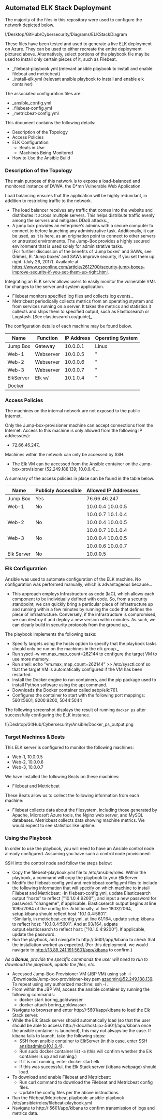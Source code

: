## Automated ELK Stack Deployment

The majority of the files in this repository were used to configure the network depicted below.

!/Desktop/GitHub/Cybersecurity/Diagrams/ELKStackDiagram

These files have been tested and used to generate a live ELK deployment on Azure. They can be used to either recreate the entire deployment pictured above. Alternatively, select portions of the playbook file may be used to install only certain pieces of it, such as Filebeat.

  - _filebeat-playbook.yml (relevant ansible playbook to install and enable filebeat and metricbeat)
  - _install-elk.yml (relevant ansible playbook to install and enable elk container) 

The associated configuration files are: 

  - _ansible_config.yml
  - _filebeat-config.yml
  - _metricbeat-config.yml

This document contains the following details:
- Description of the Topology
- Access Policies
- ELK Configuration
  - Beats in Use
  - Machines Being Monitored
- How to Use the Ansible Build


### Description of the Topology

The main purpose of this network is to expose a load-balanced and monitored instance of DVWA, the D*mn Vulnerable Web Application.

Load balancing ensures that the application will be highly redundant, in addition to restricting traffic to the network.
- The load balancer receives any traffic that comes into the website and distributes it across multiple servers.  This helps distribute traffic evenly among the servers and mitigates DDoS attacks._ 
- A jump box provides an enterprise's admins with a secure computer to connect to before launching any administrative task.  Additionally, it can be used, as it is here, as an origination point to connect to other servers or untrusted environments.  The Jump-Box provides a highly secured environment that is used solely for administrative tasks.  
[For further discussion of the benefits of 'Jump boxes' and SAWs, see Grimes, R. 'Jump boxes' and SAWs improve security, if you set them up right. (July 26, 2017).  Available at https://www.csoonline.com/article/2612700/security-jump-boxes-improve-security-if-you-set-them-up-right.html.

Integrating an ELK server allows users to easily monitor the vulnerable VMs for changes to the server and system application.
- Filebeat monitors specified log files and collects log events._
- Metricbeat periodically collects metrics from an operating stystem and from services running on a server.  It takes the metrics and statistics it collects and ships them to specified output, such as Elasticsearch or Logstash.  [See elasticsearch.co/guide]_

The configuration details of each machine may be found below.

| Name      | Function  | IP Address | Operating System |
|-----------|-----------|------------|------------------|
| Jump Box  | Gateway   | 10.0.0.1   | Linux            |
| Web-1     | Webserver | 10.0.0.5   | "                |
| Web-2     | Webserver | 10.0.0.6   | "                |
| Web-3     | Webserver | 10.0.0.7   | "                |
| ElkServer | Elk w/    | 10.1.0.4   | "                |
| Docker    |           |            |                  |

### Access Policies

The machines on the internal network are not exposed to the public Internet. 

Only the Jump-box-provisioner machine can accept connections from the Internet. Access to this machine is only allowed from the following IP address(es):
- 72.66.46.247_

Machines within the network can only be accessed by SSH.
- The Elk VM can be accessed from the Ansible container on the Jump-box-provisioner (52.249.188.139; 10.0.0.4)._

A summary of the access policies in place can be found in the table below.

| Name       	| Publicly Accessible 	| Allowed IP Addresses 	|
|------------	|---------------------	|----------------------	|
| Jump Box   	| Yes                 	| 76.66.46.247         	|
| Web-1      	| No                  	| 10.0.0.4 10.0.0.5    	|
|            	|                     	| 10.0.0.7 10.1.0.4    	|
| Web-2      	| No                  	| 10.0.0.4 10.0.0.5    	|
|            	|                     	| 10.0.0.7 10.1.0.4    	|
| Web-3      	| No                  	| 10.0.0.4 10.0.0.5    	|
|            	|                     	| 10.0.0.6 10.0.0.7    	|
| Elk Server 	| No                  	| 10.0.0.5             	|

### Elk Configuration

Ansible was used to automate configuration of the ELK machine. No configuration was performed manually, which is advantageous because...
- This approach employs Infrastructure as code (IaC), which allows each component to be individually defined with code.  So, from a security standpoint, we can quickly bring a particular piece of infrastructure up and running within a few minutes by running the code that defines the piece of infrastructure.  Conversely, if the infrastructure is compromised, we can destroy it and deploy a new version within minutes.  As such, we can clearly build in security protocols from the ground up._

The playbook implements the following tasks:
- Specify targets using the hosts option to specify that the playbook tasks should only be run on the machines in the elk group._
- Run sysctl -w vm.max_map_count=262144 to configure the target VM to use more memory.
- Run shell: echo "vm.max_map_count=262144" >> /etc/sysctl.conf so that the target VM is automatically configured if the VM has been restarted.
- Install the Docker engine to run containers, and the pip package used to install Python software using the apt command.
- Downloads the Docker container called sebp/elk:761.
- Configures the container to start with the following port mappings: 5601:5601, 9200:9200, 5044:5044

The following screenshot displays the result of running `docker ps` after successfully configuring the ELK instance.

![/Desktop/GitHub/Cybersecurity/Ansible/Docker_ps_output.png

### Target Machines & Beats
This ELK server is configured to monitor the following machines:
- Web-1, 10.0.0.5
- Web-2, 10.0.0.6
- Web-3, 10.0.0.7

We have installed the following Beats on these machines:
- Filebeat and Metricbeat

These Beats allow us to collect the following information from each machine:
- Filebeat collects data about the filesystem, including those generated by Apache, Microsoft Azure tools, the Nginx web server, and MySQL databases.  Metricbeat collects data showing machine metrics.  We would expect to see statistics like uptime.  

### Using the Playbook
In order to use the playbook, you will need to have an Ansible control node already configured. Assuming you have such a control node provisioned: 

SSH into the control node and follow the steps below:
- Copy the filebeat-playbook.yml file to /etc/ansible/roles. Within the playbook, a command will copy the playbook to your ElkServer.
- Modify the filebeat-config.yml and metricbeat-config.yml files to include the following information that will specify on which machine to install Filebeat and Metricbeat: 
	-In filebeat-config.yml, update Elasticsearch output "hosts" to reflect ["10.1.0.4:9200"], and input a new password for password: "changeme", if applicable.  Elasticsearch output begins at line 1095/2064 of the config file.  Additionally, at line 1803/2064, setup.kibana should reflect host "10.1.0.4:5601".     
	-Similarly, in metricbeat-config.yml, at line 61/164, update setup.kibana to reflect host: "10.1.0.4:5601".  And at 93/164, udpate output.elasticsearch to reflect host: ["10.1.0.4:9200"].  If applicable, update the password.
- Run the playbook, and navigate to http://<localhostip>:5601/app/kibana to check that the installation worked as expected. (For this deployment, we would navigate to http://13.89.241.191:5601/app/kibana to confirm.)


_As a **Bonus**, provide the specific commands the user will need to run to download the playbook, update the files, etc._

- Accessed Jump-Box-Provisioner VM (JBP VM) using ssh -i /Downloads/Jump-box-provisioner-key.pem azadmin@52.249.188.139.  To repeat using any authorized machine:  ssh -i <publickeyfilepath> <username>.<localmachineip>
- From within the JBP VM, access the ansible container by running the following commands:
    - docker start boring_goldwasser
	- docker attach boring_goldwasser
- Navigate to browser and enter http://<localhostip>:5601/app/kibana to load the Elk Stack server. 
- While the Elk Stack server should automatically load (so that the user should be able to access http://<localhost.ip>:5601]/app/kibana once the ansible container is launched), this may not always be the case.  If kibana fails to launch, take the following steps: 
	- SSH from ansible container to ElkServer (in this case, enter SSH ansibadmin@10.1.0.4).   
	- Run sudo docker container list -a (this will confirm whether the Elk container is up and running.) 
	- If it is not running, enter docker start elk. 
	- If this was successful, the Elk Stack server (kibana webpage) should load.  
- To download and enable Filebeat and Metricbeat: 
	- Run curl command to download the Filebeat and Metricbeat config files.  
	- Update the config files per the above instructions. 
- Run the Filebeat/Metricbeat playbook: ansible-playbook /etc/ansible/roles/filebeat-playbook.yml
- Navigate to http://<localhostip>:5601/app/kibana to confirm transmission of logs and metrics data.

